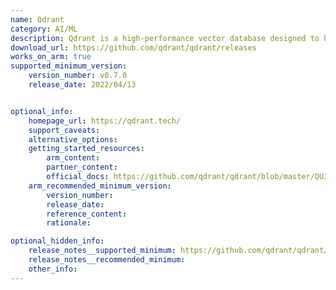 ```yaml
---
name: Qdrant
category: AI/ML
description: Qdrant is a high-performance vector database designed to handle large-scale, high-dimensional vector data. It is particularly useful for applications in machine learning and artificial intelligence.
download_url: https://github.com/qdrant/qdrant/releases
works_on_arm: true
supported_minimum_version:
    version_number: v0.7.0
    release_date: 2022/04/13


optional_info:
    homepage_url: https://qdrant.tech/
    support_caveats:
    alternative_options:
    getting_started_resources:
        arm_content:
        partner_content:
        official_docs: https://github.com/qdrant/qdrant/blob/master/QUICK_START.md
    arm_recommended_minimum_version:
        version_number:
        release_date:
        reference_content:
        rationale:

optional_hidden_info:
    release_notes__supported_minimum: https://github.com/qdrant/qdrant/releases/tag/v0.7.0
    release_notes__recommended_minimum:
    other_info: 
---
```


